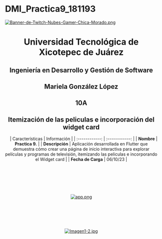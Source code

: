 # DMI_Practica9_181193

[![Banner-de-Twitch-Nubes-Gamer-Chica-Morado.png](https://i.postimg.cc/15q3LFXF/Banner-de-Twitch-Nubes-Gamer-Chica-Morado.png)](https://postimg.cc/MvzwBvyZ)

<div align="center">
  
# Universidad Tecnológica de Xicotepec de Juárez


## Ingeniería en Desarrollo y Gestión de Software
## Mariela González López
## 10A
## Itemización de las peliculas e incorporación del widget card

&nbsp;
&nbsp;
|  Características |  Información |
| :------------: | :------------: |
| **Nombre**  |  **Practica 9.**  |
| **Descripción**  | Aplicación desarrollada en Flutter que demuestra cómo crear una página de inicio interactiva para explorar películas y programas de televisión, itemizando las peliculas e incorporando el Widget card |
|  **Fecha de Carga** | 06/10/23  |

&nbsp;
&nbsp;

&nbsp;
&nbsp;

<br>


[![app.png](https://i.postimg.cc/NFQqFwxD/app.png)](https://postimg.cc/njSwSgg9)

<br>
<br>
<br>
<br>

[![Imagen1-2.jpg](https://i.postimg.cc/x1swjyVj/Imagen1-2.jpg)](https://postimg.cc/0zwWcSNh)
